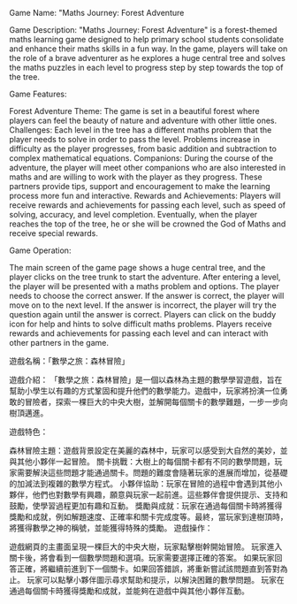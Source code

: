 Game Name: "Maths Journey: Forest Adventure

Game Description: "Maths Journey: Forest Adventure" is a forest-themed maths learning game designed to help primary school students consolidate and enhance their maths skills in a fun way. In the game, players will take on the role of a brave adventurer as he explores a huge central tree and solves the maths puzzles in each level to progress step by step towards the top of the tree.

Game Features:

Forest Adventure Theme: The game is set in a beautiful forest where players can feel the beauty of nature and adventure with other little ones. Challenges: Each level in the tree has a different maths problem that the player needs to solve in order to pass the level. Problems increase in difficulty as the player progresses, from basic addition and subtraction to complex mathematical equations. Companions: During the course of the adventure, the player will meet other companions who are also interested in maths and are willing to work with the player as they progress. These partners provide tips, support and encouragement to make the learning process more fun and interactive. Rewards and Achievements: Players will receive rewards and achievements for passing each level, such as speed of solving, accuracy, and level completion. Eventually, when the player reaches the top of the tree, he or she will be crowned the God of Maths and receive special rewards.

Game Operation:

The main screen of the game page shows a huge central tree, and the player clicks on the tree trunk to start the adventure. After entering a level, the player will be presented with a maths problem and options. The player needs to choose the correct answer. If the answer is correct, the player will move on to the next level. If the answer is incorrect, the player will try the question again until the answer is correct. Players can click on the buddy icon for help and hints to solve difficult maths problems. Players receive rewards and achievements for passing each level and can interact with other partners in the game.


遊戲名稱：「數學之旅：森林冒險」

遊戲介紹：
「數學之旅：森林冒險」是一個以森林為主題的數學學習遊戲，旨在幫助小學生以有趣的方式鞏固和提升他們的數學能力。遊戲中，玩家將扮演一位勇敢的冒險者，探索一棵巨大的中央大樹，並解開每個關卡的數學難題，一步一步向樹頂邁進。

遊戲特色：

森林冒險主題：遊戲背景設定在美麗的森林中，玩家可以感受到大自然的美妙，並與其他小夥伴一起冒險。
關卡挑戰：大樹上的每個關卡都有不同的數學問題，玩家需要解決這些問題才能通過關卡。問題的難度會隨著玩家的進展而增加，從基礎的加減法到複雜的數學方程式。
小夥伴協助：玩家在冒險的過程中會遇到其他小夥伴，他們也對數學有興趣，願意與玩家一起前進。這些夥伴會提供提示、支持和鼓勵，使學習過程更加有趣和互動。
獎勵與成就：玩家在通過每個關卡時將獲得獎勵和成就，例如解題速度、正確率和關卡完成度等。最終，當玩家到達樹頂時，將獲得數學之神的稱號，並能獲得特殊的獎勵。
遊戲操作：

遊戲網頁的主畫面呈現一棵巨大的中央大樹，玩家點擊樹幹開始冒險。
玩家進入關卡後，將會看到一個數學問題和選項。玩家需要選擇正確的答案。
如果玩家回答正確，將繼續前進到下一個關卡。如果回答錯誤，將重新嘗試該問題直到答對為止。
玩家可以點擊小夥伴圖示尋求幫助和提示，以解決困難的數學問題。
玩家在通過每個關卡時獲得獎勵和成就，並能夠在遊戲中與其他小夥伴互動。
